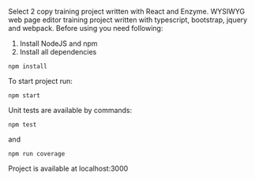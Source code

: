 Select 2 copy training project written with React and Enzyme.
WYSIWYG web page editor training project written with typescript, bootstrap, jquery and webpack. Before using you need following:

1. Install NodeJS and npm
2. Install all dependencies
```
npm install    
```

To start project run:
```
npm start
```

Unit tests are available by commands:
```
npm test
```
and
```
npm run coverage
```

Project is available at localhost:3000